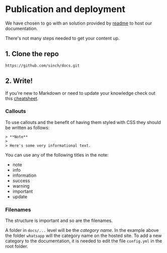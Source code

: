 # Publication and deployment

We have chosen to go with an solution provided by [readme](www.readme.io) to host our documentation.

There's not many steps needed to get your content up.

## 1. Clone the repo

```text
https://github.com/sinch/docs.git
```

## 2. Write!

If you're new to Markdown or need to update your knowledge check out this [cheatsheet](https://github.com/adam-p/markdown-here/wiki/Markdown-Cheatsheet).

### Callouts

To use callouts and the benefit of having them styled with CSS they should be written as follows:

```text
> **Note**
>
> Here's some very informational text.
```

You can use any of the following titles in the note:
- note
- info
- information
- success
- warning
- important
- update

[](/images/callouts.png)

### Filenames

The structure is important and so are the filenames.

[](/images/structure.png)

A folder in `docs/...` level will be the *category name*. In the example above the folder `whatsapp` will the category name on the hosted site. To add a new category to the documentation, it is needed to edit the file `config.yml` in the root folder.

